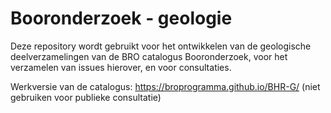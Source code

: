 # Booronderzoek - geologie
Deze repository wordt gebruikt voor het ontwikkelen van de geologische deelverzamelingen van de BRO catalogus Booronderzoek, voor het verzamelen van issues hierover, en voor consultaties. 

Werkversie van de catalogus: https://broprogramma.github.io/BHR-G/ (niet gebruiken voor publieke consultatie)

[1]: https://github.com/BROprogramma/BHR-g/raw/gh-pages/Catalogus%20BHR-g0.9_20190930.pdf
[2]: https://github.com/BROprogramma/BHR-g/blob/gh-pages/consultatie-instructie.md
[3]: https://github.com/BROprogramma/BHR-g/raw/gh-pages/Catalogus%20inleiding_BHR-g0.9_20190930.pdf
